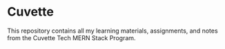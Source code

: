 # Cuvette
This repository contains all my learning materials, assignments,  and notes from the Cuvette Tech MERN Stack Program.
